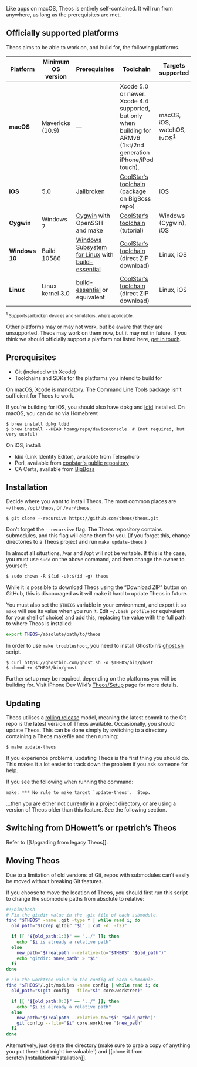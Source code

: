 Like apps on macOS, Theos is entirely self-contained. It will run from anywhere, as long as the prerequisites are met.

## Officially supported platforms
Theos aims to be able to work on, and build for, the following platforms.

| Platform | Minimum OS version | Prerequisites | Toolchain | Targets supported
|----------|--------------------|---------------|-----------|-------------------|
| **macOS** | Mavericks (10.9) | — | Xcode 5.0 or newer. Xcode 4.4 supported, but only when building for ARMv6 (1st/2nd generation iPhone/iPod touch). | macOS, iOS, watchOS, tvOS<sup>1</sup> |
| **iOS** | 5.0 | Jailbroken | [CoolStar’s toolchain](http://cydia.saurik.com/package/org.coolstar.iostoolchain/) (package on BigBoss repo) | iOS |
| **Cygwin** | Windows 7 | [Cygwin](https://cygwin.com/) with OpenSSH and make | [CoolStar’s toolchain](http://sharedinstance.net/2013/12/build-on-windows/) (tutorial) | Windows (Cygwin), iOS |
| **Windows 10** | Build 10586 | [Windows Subsystem for Linux](https://msdn.microsoft.com/en-au/commandline/wsl/install_guide) with [build-essential](https://packages.debian.org/sid/build-essential) | [CoolStar’s toolchain](https://developer.angelxwind.net/Linux/ios-toolchain_clang%2bllvm%2bld64_latest_linux_x86_64.zip) (direct ZIP download) | Linux, iOS |
| **Linux** | Linux kernel 3.0 | [build-essential](https://packages.debian.org/sid/build-essential) or equivalent | [CoolStar’s toolchain](https://developer.angelxwind.net/Linux/ios-toolchain_clang%2bllvm%2bld64_latest_linux_x86_64.zip) (direct ZIP download) | Linux, iOS |

<sup><sup>1</sup> Supports jailbroken devices and simulators, where applicable.</sup>

Other platforms may or may not work, but be aware that they are unsupported. Theos may work on them now, but it may not in future. If you think we should officially support a platform not listed here, [get in touch](https://github.com/theos/theos/issues/new).

## Prerequisites
* Git (included with Xcode)
* Toolchains and SDKs for the platforms you intend to build for

On macOS, Xcode is mandatory. The Command Line Tools package isn’t sufficient for Theos to work.

If you're building for iOS, you should also have dpkg and [ldid](http://iphonedevwiki.net/index.php/Ldid) installed. On macOS, you can do so via Homebrew:

```console
$ brew install dpkg ldid
$ brew install --HEAD hbang/repo/deviceconsole  # (not required, but very useful)
```

On iOS, install:

* ldid (Link Identity Editor), available from Telesphoro
* Perl, available from [coolstar's public repository](https://coolstar.org/publicrepo/)
* CA Certs, available from [BigBoss](http://cydia.saurik.com/package/org.thebigboss.cacerts/)

## Installation
Decide where you want to install Theos. The most common places are `~/theos`, `/opt/theos`, or `/var/theos`.

```console
$ git clone --recursive https://github.com/theos/theos.git
```

Don’t forget the `--recursive` flag. The Theos repository contains submodules, and this flag will clone them for you. (If you forget this, change directories to a Theos project and run `make update-theos`.)

In almost all situations, /var and /opt will not be writable. If this is the case, you must use `sudo` on the above command, and then change the owner to yourself:

```console
$ sudo chown -R $(id -u):$(id -g) theos
```

While it is possible to download Theos using the “Download ZIP” button on GitHub, this is discouraged as it will make it hard to update Theos in future.

You must also set the `$THEOS` variable in your environment, and export it so `make` will see its value when you run it. Edit `~/.bash_profile` (or equivalent for your shell of choice) and add this, replacing the value with the full path to where Theos is installed:

```bash
export THEOS=/absolute/path/to/theos
```

In order to use `make troubleshoot`, you need to install Ghostbin’s [ghost.sh](https://ghostbin.com/ghost.sh) script.

```console
$ curl https://ghostbin.com/ghost.sh -o $THEOS/bin/ghost
$ chmod +x $THEOS/bin/ghost
```

Further setup may be required, depending on the platforms you will be building for. Visit iPhone Dev Wiki’s [Theos/Setup](http://iphonedevwiki.net/index.php/Theos/Setup) page for more details.

## Updating
Theos utilises a [rolling release](https://en.wikipedia.org/wiki/Rolling_release) model, meaning the latest commit to the Git repo is the latest version of Theos available. Occasionally, you should update Theos. This can be done simply by switching to a directory containing a Theos makefile and then running:

```console
$ make update-theos
```

If you experience problems, updating Theos is the first thing you should do. This makes it a lot easier to track down the problem if you ask someone for help.

If you see the following when running the command:

```
make: *** No rule to make target `update-theos'.  Stop.
```

…then you are either not currently in a project directory, or are using a version of Theos older than this feature. See the following section.

## Switching from DHowett’s or rpetrich’s Theos
Refer to [[Upgrading from legacy Theos]].

## Moving Theos
Due to a limitation of old versions of Git, repos with submodules can’t easily be moved without breaking Git features.

If you choose to move the location of Theos, you should first run this script to change the submodule paths from absolute to relative:

```bash
#!/bin/bash
# Fix the gitdir value in the .git file of each submodule.
find "$THEOS" -name .git -type f | while read i; do
  old_path="$(grep gitdir "$i" | cut -d: -f2)"

  if [[ "${old_path:1:3}" == "../" ]]; then
    echo "$i is already a relative path"
  else
    new_path="$(realpath --relative-to="$THEOS" "$old_path")"
    echo "gitdir: $new_path" > "$i"
  fi
done

# Fix the worktree value in the config of each submodule.
find "$THEOS"/.git/modules -name config | while read i; do
  old_path="$(git config --file="$i" core.worktree)"

  if [[ "${old_path:0:3}" == "../" ]]; then
    echo "$i is already a relative path"
  else
    new_path="$(realpath --relative-to="$i" "$old_path")"
    git config --file="$i" core.worktree "$new_path"
  fi
done
```

Alternatively, just delete the directory (make sure to grab a copy of anything you put there that might be valuable!) and [[clone it from scratch|Installation#installation]].